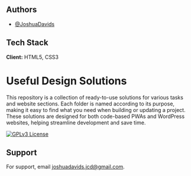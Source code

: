 
## Authors

- [@JoshuaDavids](https://www.github.com/JoshuaDavids)


## Tech Stack

**Client:** HTML5, CSS3



# Useful Design Solutions

This repository is a collection of ready-to-use solutions for various tasks and website sections. Each folder is named according to its purpose, making it easy to find what you need when building or updating a project. These solutions are designed for both code-based PWAs and WordPress websites, helping streamline development and save time.


[![GPLv3 License](https://img.shields.io/badge/License-GPL%20v3-yellow.svg)](https://github.com/JoshuaDavids/useful-design-solutions?tab=GPL-3.0-1-ov-file)


## Support

For support, email joshuadavids.jcd@gmail.com.

